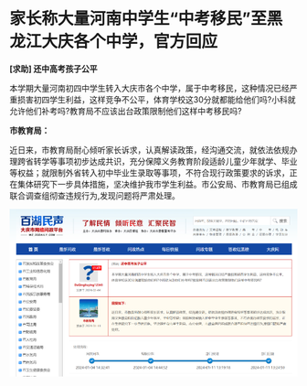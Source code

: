 # 家长称大量河南中学生“中考移民”至黑龙江大庆各个中学，官方回应

**[求助] 还中高考孩子公平**

本学期大量河南初四中学生转入大庆市各个中学，属于中考移民，这种情况已经严重损害初四学生利益，这样竞争不公平，体育学校这30分就都能给他们吗?小科就允许他们补考吗?教育局不应该出台政策限制他们这样中考移民吗?

**市教育局：**

近日来，市教育局耐心倾听家长诉求，认真解读政策，经沟通交流，就依法依规办理跨省转学等事项初步达成共识，充分保障义务教育阶段适龄儿童少年就学、毕业等权益；就限制外省转入初中毕业生录取等事项，不符合现行政策要求的诉求，正在集体研究下一步具体措施，坚决维护我市学生利益。市公安局、市教育局已组成联合调查组彻查违规行为,发现问题将严肃处理。

![531e6458e46f29b4cff8b7d66375c687.jpg](https://raw.githubusercontent.com/qqhsx/qqnews_image/main/2024/01/11/家长称大量河南中学生“中考移民”至黑龙江大庆各个中学，官方回应/531e6458e46f29b4cff8b7d66375c687.jpg)

